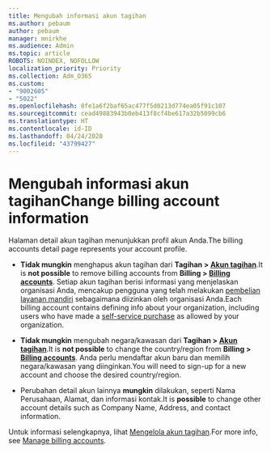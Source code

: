 ```yaml
---
title: Mengubah informasi akun tagihan
ms.author: pebaum
author: pebaum
manager: mnirkhe
ms.audience: Admin
ms.topic: article
ROBOTS: NOINDEX, NOFOLLOW
localization_priority: Priority
ms.collection: Adm_O365
ms.custom:
- "9002605"
- "5022"
ms.openlocfilehash: 0fe1a6f2baf65ac477f5d0213d774ea05f91c107
ms.sourcegitcommit: cead49883943b0eb413f8cf4be617a32b5099cb6
ms.translationtype: HT
ms.contentlocale: id-ID
ms.lasthandoff: 04/24/2020
ms.locfileid: "43799427"
---
```

# <a name="change-billing-account-information"></a><span data-ttu-id="6aea4-102">Mengubah informasi akun tagihan</span><span class="sxs-lookup"><span data-stu-id="6aea4-102">Change billing account information</span></span>

<span data-ttu-id="6aea4-103">Halaman detail akun tagihan menunjukkan profil akun Anda.</span><span class="sxs-lookup"><span data-stu-id="6aea4-103">The billing accounts detail page represents your account profile.</span></span>

- <span data-ttu-id="6aea4-104">**Tidak mungkin** menghapus akun tagihan dari **Tagihan > [Akun tagihan](https://go.microsoft.com/fwlink/p/?linkid=2084771)**.</span><span class="sxs-lookup"><span data-stu-id="6aea4-104">It is **not possible** to remove billing accounts from **Billing > [Billing accounts](https://go.microsoft.com/fwlink/p/?linkid=2084771)**.</span></span> <span data-ttu-id="6aea4-105">Setiap akun tagihan berisi informasi yang menjelaskan organisasi Anda, mencakup pengguna yang telah melakukan [pembelian layanan mandiri](https://docs.microsoft.com/microsoft-365/commerce/subscriptions/manage-self-service-purchases-admins) sebagaimana diizinkan oleh organisasi Anda.</span><span class="sxs-lookup"><span data-stu-id="6aea4-105">Each billing account contains defining info about your organization, including users who have made a [self-service purchase](https://docs.microsoft.com/microsoft-365/commerce/subscriptions/manage-self-service-purchases-admins) as allowed by your organization.</span></span> 

- <span data-ttu-id="6aea4-106">**Tidak mungkin** mengubah negara/kawasan dari **Tagihan > [Akun tagihan](https://go.microsoft.com/fwlink/p/?linkid=2084771)**.</span><span class="sxs-lookup"><span data-stu-id="6aea4-106">It is **not possible** to change the country/region from **Billing > [Billing accounts](https://go.microsoft.com/fwlink/p/?linkid=2084771)**.</span></span> <span data-ttu-id="6aea4-107">Anda perlu mendaftar akun baru dan memilih negara/kawasan yang diinginkan.</span><span class="sxs-lookup"><span data-stu-id="6aea4-107">You will need to sign-up for a new account and choose the desired country/region.</span></span> 

- <span data-ttu-id="6aea4-108">Perubahan detail akun lainnya **mungkin** dilakukan, seperti Nama Perusahaan, Alamat, dan informasi kontak.</span><span class="sxs-lookup"><span data-stu-id="6aea4-108">It is **possible** to change other account details such as Company Name, Address, and contact information.</span></span> 

<span data-ttu-id="6aea4-109">Untuk informasi selengkapnya, lihat [Mengelola akun tagihan](https://docs.microsoft.com/microsoft-365/commerce/manage-billing-accounts).</span><span class="sxs-lookup"><span data-stu-id="6aea4-109">For more info, see [Manage billing accounts](https://docs.microsoft.com/microsoft-365/commerce/manage-billing-accounts).</span></span> 
